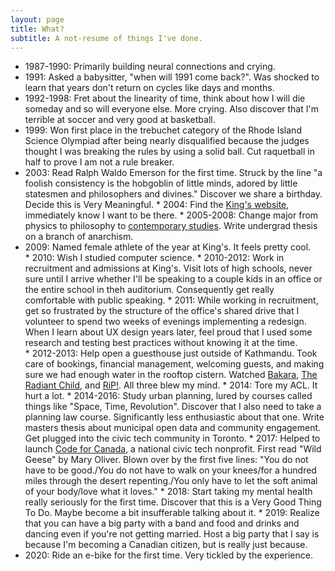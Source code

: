 ```yaml
---
layout: page
title: What?
subtitle: A not-resume of things I've done.
---
```


* 1987-1990: Primarily building neural connections and crying.
* 1991: Asked a babysitter, "when will 1991 come back?". Was shocked to learn that years don't return on cycles like days and months.
* 1992-1998: Fret about the linearity of time, think about how I will die someday and so will everyone else. More crying. Also discover that I'm terrible at soccer and very good at basketball.
* 1999: Won first place in the trebuchet category of the Rhode Island Science Olympiad after being nearly disqualified because the judges thought I was breaking the rules by using a solid ball. Cut raquetball in half to prove I am not a rule breaker.
* 2003: Read Ralph Waldo Emerson for the first time. Struck by the line "a foolish consistency is the hobgoblin of little minds, adored by little statesmen and philosophers and divines." Discover we share a birthday. Decide this is Very Meaningful.
* 2004: Find the [King's website](https://ukings.ca/), immediately know I want to be there.
* 2005-2008: Change major from physics to philosophy to [contemporary studies](https://ukings.ca/area-of-study/contemporary-studies/). Write undergrad thesis on a branch of anarchism. 
* 2009: Named female athlete of the year at King's. It feels pretty cool.
* 2010: Wish I studied computer science.
* 2010-2012: Work in recruitment and admissions at King's. Visit lots of high schools, never sure until I arrive whether I'll be speaking to a couple kids in an office or the entire school in theh auditorium. Consequently get really comfortable with public speaking.
* 2011: While working in recruitment, get so frustrated by the structure of the office's shared drive that I volunteer to spend two weeks of evenings implementing a redesign. When I learn about UX design years later, feel proud that I used some research and testing best practices without knowing it at the time.
* 2012-2013: Help open a guesthouse just outside of Kathmandu. Took care of bookings, financial management, welcoming guests, and making sure we had enough water in the rooftop cistern. Watched [Bakara](https://www.youtube.com/watch?v=LETtcYGc__4&ab_channel=homocinematicus), [The Radiant Child](https://www.imdb.com/title/tt1568335/), and [RiP!](https://en.wikipedia.org/wiki/RiP!:_A_Remix_Manifesto). All three blew my mind.
* 2014: Tore my ACL. It hurt a lot.
* 2014-2016: Study urban planning, lured by courses called things like "Space, Time, Revolution". Discover that I also need to take a planning law course. Significantly less enthusiastic about that one. Write masters thesis about municipal open data and community engagement. Get plugged into the civic tech community in Toronto.
* 2017: Helped to launch [Code for Canada](https://codefor.ca/), a national civic tech nonprofit. First read "Wild Geese" by Mary Oliver. Blown over by the first five lines: "You do not have to be good./You do not have to walk on your knees/for a hundred miles through the desert repenting./You only have to let the soft animal of your body/love what it loves."
* 2018: Start taking my mental health really seriously for the first time. Discover that this is a Very Good Thing To Do. Maybe become a bit insufferable talking about it.
* 2019: Realize that you can have a big party with a band and food and drinks and dancing even if you're not getting married. Host a big party that I say is because I'm becoming a Canadian citizen, but is really just because.
* 2020: Ride an e-bike for the first time. Very tickled by the experience.
